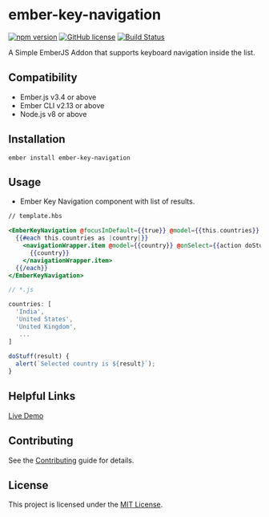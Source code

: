 # ember-key-navigation

[![npm version](https://badge.fury.io/js/ember-key-navigation.svg)](https://www.npmjs.com/package/ember-key-navigation)
[![GitHub license](https://img.shields.io/github/license/kishoreyuvan/ember-key-navigation.svg)](https://github.com/kishoreyuvan/ember-key-navigation/blob/master/LICENSE.md)
[![Build Status](https://travis-ci.com/kishoreyuvan/ember-key-navigation.svg?branch=master)](https://travis-ci.com/kishoreyuvan/ember-key-navigation)

A Simple EmberJS Addon that supports keyboard navigation inside the list.

Compatibility
------------------------------------------------------------------------------

* Ember.js v3.4 or above
* Ember CLI v2.13 or above
* Node.js v8 or above


Installation
------------------------------------------------------------------------------

```
ember install ember-key-navigation
```


Usage
------------------------------------------------------------------------------

* Ember Key Navigation component with list of results.

``` handlebars
// template.hbs

<EmberKeyNavigation @focusInDefault={{true}} @model={{this.countries}} as |navigationWrapper|>
  {{#each this.countries as |country|}}
    <navigationWrapper.item @model={{country}} @onSelect={{action doStuff}}>
      {{country}}
    </navigationWrapper.item>
  {{/each}}    
</EmberKeyNavigation>

```

``` js
// *.js

countries: [
  'India', 
  'United States', 
  'United Kingdom',
   ...
]
  
doStuff(result) {
  alert(`Selected country is ${result}`);
}

```

Helpful Links
------------------------------------------------------------------------------
[Live Demo](https://kishoreyuvan.github.io/ember-key-navigation)


Contributing
------------------------------------------------------------------------------

See the [Contributing](CONTRIBUTING.md) guide for details.


License
------------------------------------------------------------------------------

This project is licensed under the [MIT License](LICENSE.md).
